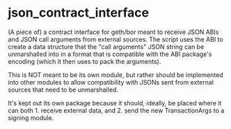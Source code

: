 # json_contract_interface
(A piece of)  a contract interface for geth/bor meant to receive JSON ABIs and JSON call arguments from external sources.  The script uses the ABI to create a data structure that the "call arguments" JSON string can be unmarshalled into in a format that is compatible with the ABI package's encoding (which it then uses to pack the arguments).

This is NOT meant to be its own module, but rather should be implemented into other modules to allow compatibility with JSONs sent from external sources that need to be unmarshalled.

It's kept out its own package because it should, ideally, be placed where it can both 1. receive external data, and 2. send the new TransactionArgs to a signing module.
